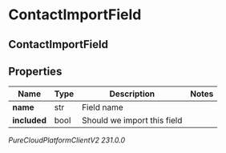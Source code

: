 # ContactImportField

## ContactImportField

## Properties

|Name | Type | Description | Notes|
|------------ | ------------- | ------------- | -------------|
| **name** | str | Field name | |
| **included** | bool | Should we import this field | |



_PureCloudPlatformClientV2 231.0.0_
